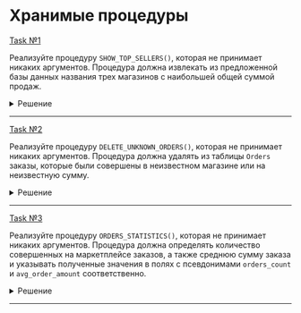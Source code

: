 # Хранимые процедуры

[Task №1](https://stepik.org/lesson/1053556/step/7?unit=1062721)

Реализуйте процедуру `SHOW_TOP_SELLERS()`, которая не принимает никаких аргументов. Процедура должна извлекать из предложенной базы данных названия трех магазинов с наибольшей общей суммой продаж.

<details>
  <summary>Решение</summary>

  ```sql
  DELIMITER //
  CREATE PROCEDURE SHOW_TOP_SELLERS()
  BEGIN
      SELECT store
      FROM Orders
      GROUP BY store
      ORDER BY SUM(amount) DESC
      LIMIT 3;
  END //
  DELIMITER ;
  ```

</details>

---

[Task №2](https://stepik.org/lesson/1053556/step/8?unit=1062721)

Реализуйте процедуру `DELETE_UNKNOWN_ORDERS()`, которая не принимает никаких аргументов. Процедура должна удалять из таблицы `Orders` заказы, которые были совершены в неизвестном магазине или на неизвестную сумму.

<details>
  <summary>Решение</summary>

  ```sql
  DELIMITER //
  CREATE PROCEDURE DELETE_UNKNOWN_ORDERS()
  BEGIN
      DELETE FROM Orders
      WHERE store IS NULL OR amount IS NULL;
  END //
  DELIMITER ;
  ```

</details>

---

[Task №3](https://stepik.org/lesson/1053556/step/9?unit=1062721)

Реализуйте процедуру `ORDERS_STATISTICS()`, которая не принимает никаких аргументов. Процедура должна определять количество совершенных на маркетплейсе заказов, а также среднюю сумму заказа и указывать полученные значения в полях с псевдонимами `orders_count` и `avg_order_amount` соответственно.

<details>
  <summary>Решение</summary>

  ```sql
  DELIMITER //
  CREATE PROCEDURE ORDERS_STATISTICS()
  BEGIN
      DECLARE orders_count INT;
      DECLARE avg_order_amount INT;
      
      SELECT COUNT(*) AS orders_count, AVG(amount) AS avg_order_amount
      FROM Orders;
  END //
  DELIMITER ;
  ```

</details>

---

